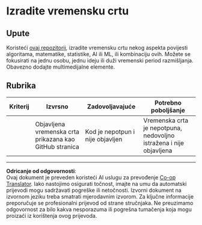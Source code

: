 <!--
CO_OP_TRANSLATOR_METADATA:
{
  "original_hash": "eb6e4d5afd1b21a57d2b9e6d0aac3969",
  "translation_date": "2025-09-05T12:55:53+00:00",
  "source_file": "1-Introduction/2-history-of-ML/assignment.md",
  "language_code": "hr"
}
-->
# Izradite vremensku crtu

## Upute

Koristeći [ovaj repozitorij](https://github.com/Digital-Humanities-Toolkit/timeline-builder), izradite vremensku crtu nekog aspekta povijesti algoritama, matematike, statistike, AI ili ML, ili kombinaciju ovih. Možete se fokusirati na jednu osobu, jednu ideju ili duži vremenski period razmišljanja. Obavezno dodajte multimedijalne elemente.

## Rubrika

| Kriterij | Izvrsno                                          | Zadovoljavajuće                        | Potrebno poboljšanje                                           |
| -------- | ------------------------------------------------ | --------------------------------------- | ------------------------------------------------------------- |
|          | Objavljena vremenska crta prikazana kao GitHub stranica | Kod je nepotpun i nije objavljen       | Vremenska crta je nepotpuna, nedovoljno istražena i nije objavljena |

---

**Odricanje od odgovornosti**:  
Ovaj dokument je preveden koristeći AI uslugu za prevođenje [Co-op Translator](https://github.com/Azure/co-op-translator). Iako nastojimo osigurati točnost, imajte na umu da automatski prijevodi mogu sadržavati pogreške ili netočnosti. Izvorni dokument na izvornom jeziku treba smatrati mjerodavnim izvorom. Za ključne informacije preporučuje se profesionalni prijevod od strane stručnjaka. Ne preuzimamo odgovornost za bilo kakva nesporazuma ili pogrešna tumačenja koja mogu proizaći iz korištenja ovog prijevoda.